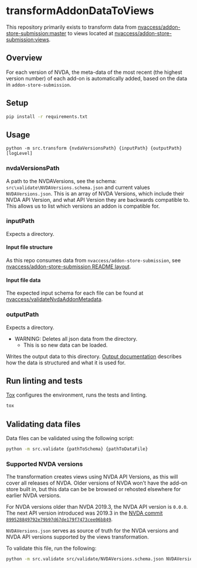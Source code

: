 # transformAddonDataToViews
This repository primarily exists to transform data from [nvaccess/addon-store-submission:master](https://github.com/nvaccess/addon-store-submission) to views located at [nvaccess/addon-store-submission:views](https://github.com/nvaccess/addon-store-submission/tree/views).

## Overview

For each version of NVDA, the meta-data of the most recent (the highest version number) of each add-on is automatically
added, based on the data in `addon-store-submission`.

## Setup
```sh
pip install -r requirements.txt
```

## Usage
```
python -m src.transform {nvdaVersionsPath} {inputPath} {outputPath} [logLevel]
```

### nvdaVersionsPath
A path to the NVDAVersions, see the schema: `src\validate\NVDAVersions.schema.json` and current values `NVDAVersions.json`.
This is an array of NVDA Versions, which include their NVDA API Version, and what API Version they are backwards compatible to.
This allows us to list which versions an addon is compatible for.

### inputPath
Expects a directory.

#### Input file structure
As this repo consumes data from `nvaccess/addon-store-submission`, see [nvaccess/addon-store-submission README layout](https://github.com/nvaccess/addon-store-submission/blob/master/README.md#layout).

#### Input file data
The expected input schema for each file can be found at [nvaccess/validateNvdaAddonMetadata](https://github.com/nvaccess/validateNvdaAddonMetadata/blob/main/_validate/addonVersion_schema.json).

### outputPath
Expects a directory.
- WARNING: Deletes all json data from the directory.
   - This is so new data can be loaded.

Writes the output data to this directory.
[Output documentation](./docs/output.md) describes how the data is structured and what it is used for.

## Run linting and tests
[Tox](https://tox.readthedocs.io/) configures the environment, runs the tests and linting.

```sh
tox
```

## Validating data files

Data files can be validated using the following script:
```sh
python -m src.validate {pathToSchema} {pathToDataFile}
```

### Supported NVDA versions

The transformation creates views using NVDA API Versions, as this will cover all releases of NVDA.
Older versions of NVDA won't have the add-on store built in, but this data can be be browsed or rehosted elsewhere for earlier NVDA versions.

For NVDA versions older than NVDA 2019.3, the NVDA API version is `0.0.0`.
The next API version introduced was 2019.3 in the [NVDA commit 
`899528849792e79b97d67de179f7473cee06b849`](https://github.com/nvaccess/nvda/commit/899528849792e79b97d67de179f7473cee06b849).

`NVDAVersions.json` serves as source of truth for the NVDA versions and NVDA API versions supported by the views transformation.

To validate this file, run the following:
```sh
python -m src.validate src/validate/NVDAVersions.schema.json NVDAVersions.json
```
